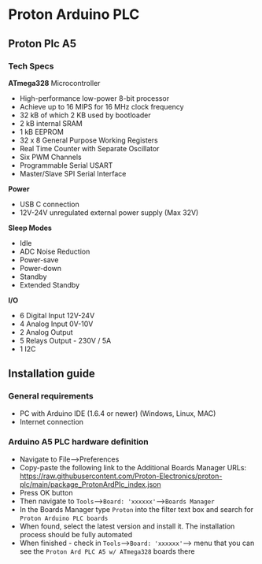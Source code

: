 # Proton Arduino PLC

## Proton Plc A5 

### Tech Specs

**ATmega328** Microcontroller  
- High-performance low-power 8-bit processor
- Achieve up to 16 MIPS for 16 MHz clock frequency
- 32 kB of which 2 KB used by bootloader
- 2 kB internal SRAM
- 1 kB EEPROM
- 32 x 8 General Purpose Working Registers
- Real Time Counter with Separate Oscillator
- Six PWM Channels
- Programmable Serial USART
- Master/Slave SPI Serial Interface

**Power**  
- USB C connection
- 12V-24V unregulated external power supply (Max 32V)

**Sleep Modes**  
- Idle
- ADC Noise Reduction
- Power-save
- Power-down
- Standby
- Extended Standby

**I/O**  
- 6 Digital Input 12V-24V
- 4 Analog Input 0V-10V
- 2 Analog Output
- 5 Relays Output - 230V / 5A
- 1 I2C 

## Installation guide

### General requirements

* PC with Arduino IDE (1.6.4 or newer) (Windows, Linux, MAC)
* Internet connection

### Arduino A5 PLC hardware definition

* Navigate to File–>Preferences
* Copy-paste the following link to the Additional Boards Manager URLs: https://raw.githubusercontent.com/Proton-Electronics/proton-plc/main/package_ProtonArdPlc_index.json
* Press OK button
* Then navigate to `Tools`–>`Board: 'xxxxxx'`–>`Boards Manager`
* In the Boards Manager type `Proton` into the filter text box and search for `Proton Arduino PLC boards`
* When found, select the latest version and install it. The installation process should be fully automated
* When finished - check in `Tools`–>`Board: 'xxxxxx'`–> menu that you can see the `Proton Ard PLC A5 w/ ATmega328` boards there
